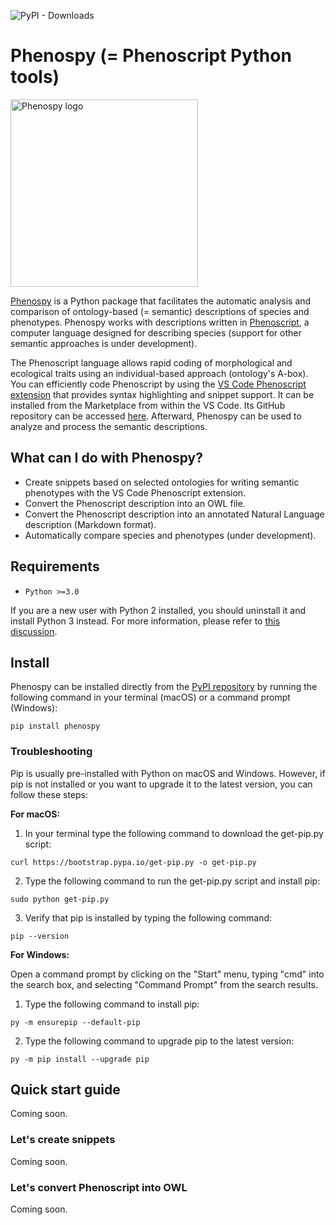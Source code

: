 ![PyPI - Downloads](https://img.shields.io/pypi/dm/phenospy?color=blue&label=PyPI%20Downloads)

# Phenospy (= Phenoscript Python tools)

 <p align="left">
  <img src="https://raw.githubusercontent.com/sergeitarasov/PhenoScript/main/phenospy.png" width="300" title="Phenospy logo">
</p> 


[Phenospy](https://pypi.org/project/phenospy/) is a Python package that facilitates the automatic analysis and comparison of ontology-based (= semantic) descriptions of species and phenotypes. Phenospy works with descriptions written in [Phenoscript](https://github.com/sergeitarasov/vscode-phenoscript), a computer language designed for describing species (support for other semantic approaches is under development). 

The Phenoscript language allows rapid coding of morphological and ecological traits using an individual-based approach (ontology's A-box). You can efficiently code Phenoscript by using the [VS Code Phenoscript extension](https://marketplace.visualstudio.com/items?itemName=Tarasov-Lab.phenoscript) that provides syntax highlighting and snippet support. It can be installed from the Marketplace from within the VS Code. Its GitHub repository can be accessed [here](https://github.com/sergeitarasov/vscode-phenoscript). Afterward, Phenospy can be used to analyze and process the semantic descriptions.



## What can I do with Phenospy?

- Create snippets based on selected ontologies for writing semantic phenotypes with the VS Code Phenoscript extension.
- Convert the Phenoscript description into an OWL file.
- Convert the Phenoscript description into an annotated Natural Language description (Markdown format).
- Automatically compare species and phenotypes (under development).

## Requirements

* `Python >=3.0`

If you are a new user with Python 2 installed, you should uninstall it and install Python 3 instead. For more information, please refer to [this discussion](https://stackoverflow.com/questions/3819449/how-to-uninstall-python-2-7-on-a-mac-os-x-10-6-4).


## Install
Phenospy can be installed directly from the [PyPI repository](https://pypi.org/project/phenospy/) by running the following command in your terminal (macOS) or a command prompt (Windows):

```{bash}
pip install phenospy
```
### Troubleshooting
Pip is usually pre-installed with Python on macOS and Windows. However, if pip is not installed or you want to upgrade it to the latest version, you can follow these steps:

**For macOS:**
1. In your terminal type the following command to download the get-pip.py script:
```{bash}
curl https://bootstrap.pypa.io/get-pip.py -o get-pip.py
```
2. Type the following command to run the get-pip.py script and install pip:

```{bash}
sudo python get-pip.py
````
3. Verify that pip is installed by typing the following command:
```{bash}
pip --version
```

**For Windows:**

Open a command prompt by clicking on the "Start" menu, typing "cmd" into the search box, and selecting "Command Prompt" from the search results.

1. Type the following command to install pip:
```
py -m ensurepip --default-pip
```

2. Type the following command to upgrade pip to the latest version:
```
py -m pip install --upgrade pip
```







## Quick start guide

Coming soon.

### Let's create snippets

Coming soon.

### Let's convert Phenoscript into OWL

Coming soon.
